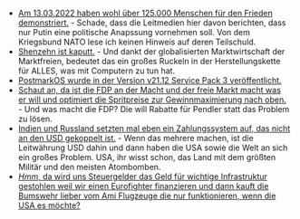 * [Am 13.03.2022 haben wohl über 125.000 Menschen für den Frieden demonstriert.](https://www.sonnenseite.com/de/politik/125-000-menschen-demonstrieren-fuer-den-frieden/) - Schade, dass die Leitmedien hier davon berichten, dass nur Putin eine politische Anapssung vornehmen soll. Von dem Kriegsbund NATO lese ich keinen Hinweis auf deren Teilschuld.
* [Shenzehn ist kaputt.](https://blog.fefe.de/?ts=9cd0c840) - Und dankt der globalisierten Marktwirtschaft der Marktfreien, bedeutet das ein großes Ruckeln in der Herstellungskette für ALLES, was mit Computern zu tun hat.
* [PostmarkOS wurde in der Version v21.12 Service Pack 3 veröffentlicht.](https://postmarketos.org/blog/2022/03/13/v21.12.3-release/)
* [Schaut an, da ist die FDP an der Macht und der freie Markt macht was er will und optimiert die Spritpreise zur Gewinnmaximierung nach oben.](https://blog.fefe.de/?ts=9cd1de1c) - Und was macht die FDP? Die will Rabatte für Pendler statt das Problem zu lösen.
* [Indien und Russland setzten mal eben ein Zahlungssystem auf, das nicht an den USD gekoppelt ist.](https://blog.fefe.de/?ts=9cd1dd6e) - Wenn das mehrere machen, ist die Leitwährung USD dahin und dann haben die USA sowie die Welt an sich ein großes Problem. USA, ihr wisst schon, das Land mit dem größten Militär und den meisten Atombomben.
* [*Hmm*, da wird uns Steuergelder das Geld für wichtige Infrastruktur gestohlen weil wir einen Eurofighter finanzieren und dann kauft die Bumswehr lieber vom Ami Flugzeuge die nur funktionieren, wenn die USA es möchte?](https://blog.fefe.de/?ts=9cd1d555)
